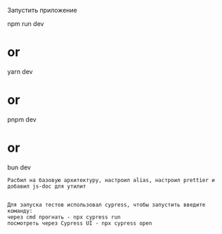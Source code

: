 Запустить приложение

npm run dev
# or
yarn dev
# or
pnpm dev
# or
bun dev
```
Расбил на базовую архитектуру, настроил alias, настроил prettier и добавил js-doc для утилит


Для запуска тестов использовал cypress, чтобы запустить введите команду:
через cmd прогнать - npx cypress run
посмотреть через Cypress UI - npx cypress open